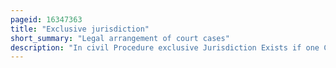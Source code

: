 ```yaml
---
pageid: 16347363
title: "Exclusive jurisdiction"
short_summary: "Legal arrangement of court cases"
description: "In civil Procedure exclusive Jurisdiction Exists if one Court has the Power to adjudicate a Case at the Exclusion of all other Courts. The opposite Situation is concurrent Jurisdiction in which more than one Court may take Jurisdiction of the Case."
---
```

